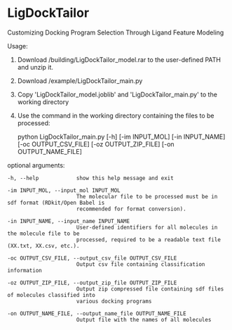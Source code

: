 # LigDockTailor
Customizing Docking Program Selection Through Ligand Feature Modeling



Usage:
1. Download /building/LigDockTailor_model.rar to the user-defined PATH and unzip it.
2. Download /example/LigDockTailor_main.py
3. Copy 'LigDockTailor_model.joblib' and 'LigDockTailor_main.py' to the working directory
4. Use the command in the working directory containing the files to be processed:

   python LigDockTailor_main.py [-h] [-im INPUT_MOL] [-in INPUT_NAME] [-oc OUTPUT_CSV_FILE] [-oz OUTPUT_ZIP_FILE] [-on OUTPUT_NAME_FILE]

  optional arguments:
  
    -h, --help            show this help message and exit
    
    -im INPUT_MOL, --input_mol INPUT_MOL
                          The molecular file to be processed must be in sdf format (RDkit/Open Babel is
                          recommended for format conversion).
                          
    -in INPUT_NAME, --input_name INPUT_NAME
                          User-defined identifiers for all molecules in the molecule file to be
                          processed, required to be a readable text file (XX.txt, XX.csv, etc.).
                          
    -oc OUTPUT_CSV_FILE, --output_csv_file OUTPUT_CSV_FILE
                          Output csv file containing classification information
                          
    -oz OUTPUT_ZIP_FILE, --output_zip_file OUTPUT_ZIP_FILE
                          Output zip compressed file containing sdf files of molecules classified into
                          various docking programs
                          
    -on OUTPUT_NAME_FILE, --output_name_file OUTPUT_NAME_FILE
                          Output file with the names of all molecules
